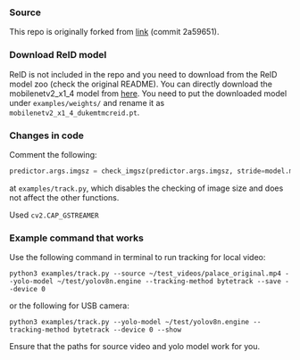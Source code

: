 ### Source
This repo is originally forked from [link](https://github.com/mikel-brostrom/yolov8_tracking) (commit 2a59651).

### Download ReID model
ReID is not included in the repo and you need to download from the ReID model zoo (check the original README). You can directly download the mobilenetv2_x1_4 model from [here](https://drive.google.com/file/d/10c0ToIGIVI0QZTx284nJe8QfSJl5bIta/view). You need to put the downloaded model under `examples/weights/` and rename it as `mobilenetv2_x1_4_dukemtmcreid.pt`.

### Changes in code
Comment the following:

```python
predictor.args.imgsz = check_imgsz(predictor.args.imgsz, stride=model.model.stride, min_dim=2)
```

at `examples/track.py`, which disables the checking of image size and does not affect the other functions.

Used `cv2.CAP_GSTREAMER` 

### Example command that works
Use the following command in terminal to run tracking for local video:

```
python3 examples/track.py --source ~/test_videos/palace_original.mp4 --yolo-model ~/test/yolov8n.engine --tracking-method bytetrack --save --device 0
```

or the following for USB camera:

```
python3 examples/track.py --yolo-model ~/test/yolov8n.engine --tracking-method bytetrack --device 0 --show
```

Ensure that the paths for source video and yolo model work for you.